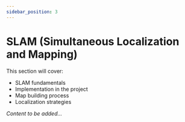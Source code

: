 ```yaml
---
sidebar_position: 3
---
```


# SLAM (Simultaneous Localization and Mapping)

<!-- TODO: Add SLAM concepts -->

This section will cover:
- SLAM fundamentals
- Implementation in the project
- Map building process
- Localization strategies

*Content to be added...*
